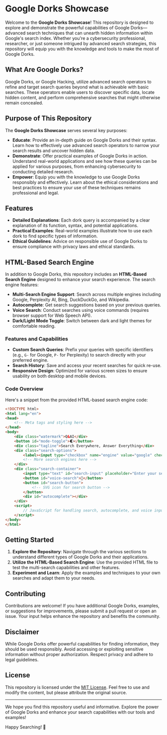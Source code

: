 # Google Dorks Showcase

Welcome to the **Google Dorks Showcase**! This repository is designed to explore and demonstrate the powerful capabilities of Google Dorks—advanced search techniques that can unearth hidden information within Google's search index. Whether you're a cybersecurity professional, researcher, or just someone intrigued by advanced search strategies, this repository will equip you with the knowledge and tools to make the most of Google Dorks.

## What Are Google Dorks?

Google Dorks, or Google Hacking, utilize advanced search operators to refine and target search queries beyond what is achievable with basic searches. These operators enable users to discover specific data, locate hidden content, and perform comprehensive searches that might otherwise remain concealed.

## Purpose of This Repository

The **Google Dorks Showcase** serves several key purposes:

- **Educate**: Provide an in-depth guide on Google Dorks and their syntax. Learn how to effectively use advanced search operators to narrow your search results and uncover hidden data.
- **Demonstrate**: Offer practical examples of Google Dorks in action. Understand real-world applications and see how these queries can be applied for various purposes, from enhancing cybersecurity to conducting detailed research.
- **Empower**: Equip you with the knowledge to use Google Dorks responsibly and effectively. Learn about the ethical considerations and best practices to ensure your use of these techniques remains professional and legal.

## Features

- **Detailed Explanations**: Each dork query is accompanied by a clear explanation of its function, syntax, and potential applications.
- **Practical Examples**: Real-world examples illustrate how to use each dork to find specific types of information.
- **Ethical Guidelines**: Advice on responsible use of Google Dorks to ensure compliance with privacy laws and ethical standards.

## HTML-Based Search Engine

In addition to Google Dorks, this repository includes an **HTML-Based Search Engine** designed to enhance your search experience. The search engine features:

- **Multi-Search Engine Support**: Search across multiple engines including Google, Perplexity AI, Bing, DuckDuckGo, and Wikipedia.
- **Autocomplete**: Get search suggestions based on your previous queries.
- **Voice Search**: Conduct searches using voice commands (requires browser support for Web Speech API).
- **Dark/Light Mode Toggle**: Switch between dark and light themes for comfortable reading.

### Features and Capabilities

- **Custom Search Queries**: Prefix your queries with specific identifiers (e.g., `G-` for Google, `P-` for Perplexity) to search directly with your preferred engine.
- **Search History**: Save and access your recent searches for quick re-use.
- **Responsive Design**: Optimized for various screen sizes to ensure usability on both desktop and mobile devices.

### Code Overview

Here's a snippet from the provided HTML-based search engine code:

```html
<!DOCTYPE html>
<html lang="en">
<head>
    <!-- Meta tags and styling here -->
</head>
<body>
    <div class="watermark">Q&AI</div>
    <button id="mode-toggle">🌓</button>
    <div class="tagline">Search Everywhere, Answer Everything</div>
    <div class="search-options">
        <label><input type="checkbox" name="engine" value="google" checked> Google</label>
        <!-- More search engines here -->
    </div>
    <div class="search-container">
        <input type="text" id="search-input" placeholder="Enter your search query" autofocus>
        <button id="voice-search">🎤</button>
        <button id="search-button">
            <!-- SVG icon for search button -->
        </button>
        <div id="autocomplete"></div>
    </div>
    <script>
        // JavaScript for handling search, autocomplete, and voice input
    </script>
</body>
</html>
```

## Getting Started

1. **Explore the Repository**: Navigate through the various sections to understand different types of Google Dorks and their applications.
2. **Utilize the HTML-Based Search Engine**: Use the provided HTML file to test the multi-search capabilities and other features.
3. **Experiment and Learn**: Apply the examples and techniques to your own searches and adapt them to your needs.

## Contributing

Contributions are welcome! If you have additional Google Dorks, examples, or suggestions for improvements, please submit a pull request or open an issue. Your input helps enhance the repository and benefits the community.

## Disclaimer

While Google Dorks offer powerful capabilities for finding information, they should be used responsibly. Avoid accessing or exploiting sensitive information without proper authorization. Respect privacy and adhere to legal guidelines.

## License

This repository is licensed under the [MIT License](LICENSE). Feel free to use and modify the content, but please attribute the original source.

---

We hope you find this repository useful and informative. Explore the power of Google Dorks and enhance your search capabilities with our tools and examples!

Happy Searching! 🚀
